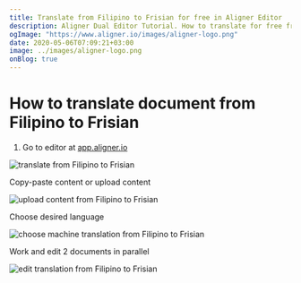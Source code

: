 ```yaml
---
title: Translate from Filipino to Frisian for free in Aligner Editor
description: Aligner Dual Editor Tutorial. How to translate for free from Filipino to Frisian. Aligner is multilingual document management platform. 
ogImage: "https://www.aligner.io/images/aligner-logo.png"
date: 2020-05-06T07:09:21+03:00
image: ../images/aligner-logo.png
onBlog: true
---
```


# How to translate document from Filipino to Frisian

1. Go to editor at [app.aligner.io](https://app.aligner.io "Aligner App web page")

![translate from Filipino to Frisian](../aligner-blank-editor.png "translate from Filipino to Frisian")

Copy-paste content or upload content

![upload content from Filipino to Frisian](../aligner-uploaded-document.png "upload content from Filipino to Frisian")

Choose desired language

![choose machine translation from Filipino to Frisian](../aligner-language-dropdown.png "choose machine translation from Filipino to Frisian")

Work and edit 2 documents in parallel

![edit translation from Filipino to Frisian](../aligner-double-sitded-editor.png "edit translation from Filipino to Frisian")

